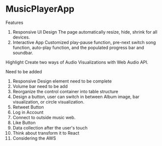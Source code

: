 # MusicPlayerApp
Features
1. Responsive UI Design
    The page automatically resize, hide, shrink for all devices.
2. Interactive App
    Customized play-pause function, pre-next switch song function, auto-play function, and the populated progress bar and soundbar.

Highlight
Create two ways of Audio Visualizations with Web Audio API.


Need to be added
1. Responsive Design element need to be complete
2. Volume bar need to be add
3. Reorganize the control container into table structure
4. Design a button, user can switch in between Album image, bar visualization, or circle visualization.
5. Retweet Button
6. Log in Account
7. Connect to outside music web.
8. Like Button
9. Data collection after the user's touch
10. Think about transform it to React
11. Considering the AWS
